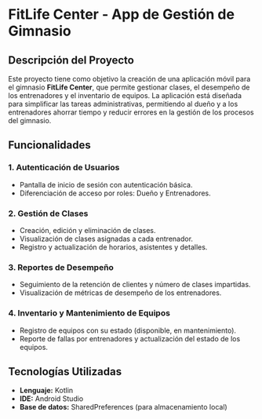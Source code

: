 # FitLife Center - App de Gestión de Gimnasio

## Descripción del Proyecto

Este proyecto tiene como objetivo la creación de una aplicación móvil para el gimnasio **FitLife Center**, que permite gestionar clases, el desempeño de los entrenadores y el inventario de equipos. La aplicación está diseñada para simplificar las tareas administrativas, permitiendo al dueño y a los entrenadores ahorrar tiempo y reducir errores en la gestión de los procesos del gimnasio.

## Funcionalidades

### 1. **Autenticación de Usuarios**
- Pantalla de inicio de sesión con autenticación básica.
- Diferenciación de acceso por roles: Dueño y Entrenadores.

### 2. **Gestión de Clases**
- Creación, edición y eliminación de clases.
- Visualización de clases asignadas a cada entrenador.
- Registro y actualización de horarios, asistentes y detalles.

### 3. **Reportes de Desempeño**
- Seguimiento de la retención de clientes y número de clases impartidas.
- Visualización de métricas de desempeño de los entrenadores.

### 4. **Inventario y Mantenimiento de Equipos**
- Registro de equipos con su estado (disponible, en mantenimiento).
- Reporte de fallas por entrenadores y actualización del estado de los equipos.

## Tecnologías Utilizadas

- **Lenguaje:** Kotlin
- **IDE:** Android Studio
- **Base de datos:** SharedPreferences (para almacenamiento local)
